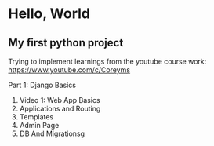 # Hello, World

## My first python project

Trying to implement learnings from the youtube course work:
https://www.youtube.com/c/Coreyms

Part 1: 
Django Basics
1. Video 1: Web App Basics
2. Applications and Routing
3. Templates
4. Admin Page
5. DB And Migrationsg